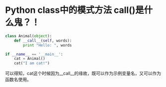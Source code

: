# Python class中的模式方法 __call__()是什么鬼？！

```python
class Animal(object):
    def __call__(self, words):
        print "Hello: ", words

if __name__ == '__main__':
    cat = Animal()
    cat("I am cat!")

```

可以得知，cat这个时候因为__call__的缘故，既可以作为示例变量名，又可以作为函数名使用。
